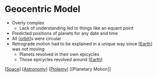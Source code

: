# Geocentric Model

- Overly complex
  - Lack of understanding led to things like an equant point
- Predicted positions of planets for any date and time
- All [[orbit]]s were circular
- Retrograde motion had to be explained in a unique way since [[Earth]] was not moving
  - Planets revolved in their own epicycles
  - Those epicycles revolved around [[Earth]]

[[Space]] [[Astronomy]] [[Ptolemy]] [[Planetary Motion]]

[//begin]: # "Autogenerated link references for markdown compatibility"
[orbit]: orbit "Orbit"
[earth]: earth "Earth 🜨"
[space]: space "Space"
[astronomy]: astronomy "Astronomy"
[ptolemy]: ptolemy "Ptolemy"
[planetary-motion]: planetary-motion "Planetary Motion"
[//end]: # "Autogenerated link references"
